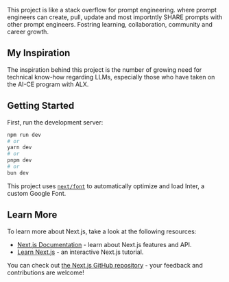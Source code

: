 This project is like a stack overflow for prompt engineering. where prompt engineers can create, pull, update and most importntly SHARE prompts with other prompt engineers. Fostring learning, collaboration, community and career growth.

## My Inspiration
The inspiration behind this project is the number of growing need for technical know-how regarding LLMs, especially those who have taken on the AI-CE program with ALX. 


## Getting Started

First, run the development server:

```bash
npm run dev
# or
yarn dev
# or
pnpm dev
# or
bun dev
```


This project uses [`next/font`](https://nextjs.org/docs/basic-features/font-optimization) to automatically optimize and load Inter, a custom Google Font.

## Learn More

To learn more about Next.js, take a look at the following resources:

- [Next.js Documentation](https://nextjs.org/docs) - learn about Next.js features and API.
- [Learn Next.js](https://nextjs.org/learn) - an interactive Next.js tutorial.

You can check out [the Next.js GitHub repository](https://github.com/vercel/next.js/) - your feedback and contributions are welcome!

